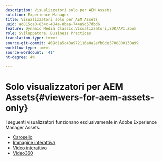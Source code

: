 ```yaml
---
description: Visualizzatori solo per AEM Assets
solution: Experience Manager
title: Visualizzatori solo per AEM Assets
uuid: ad815ca0-834c-404e-8baa-744a9d57dbd6
feature: Dynamic Media Classic,Visualizzatori,SDK/API,Zoom
role: Sviluppatore, Business Practices
translation-type: tm+mt
source-git-commit: 469d1a5c43a972116a8a2efb0de5708800130a99
workflow-type: tm+mt
source-wordcount: '41'
ht-degree: 4%

---
```



# Solo visualizzatori per AEM Assets{#viewers-for-aem-assets-only}

I seguenti visualizzatori funzionano esclusivamente in Adobe Experience Manager Assets.

* [Carosello](c-html5-aem-carousel/c-html5-aem-carousel.md)
* [Immagine interattiva](c-html5-aem-interactive-images/c-html5-aem-interactive-images.md)
* [Video interattivo](c-html5-aem-int-video/c-html5-aem-int-video.md)
* [Video360](c-html5-aem-video360/c-html5-aem-video360.md)
